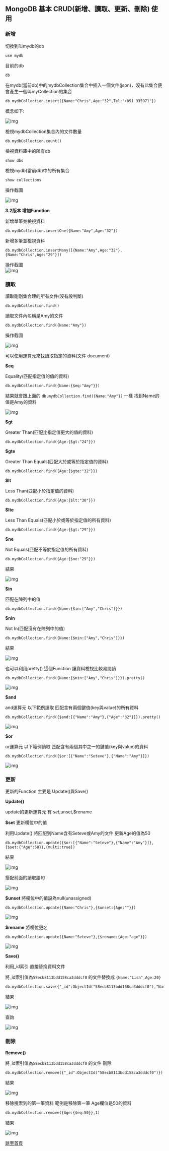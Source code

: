 ## MongoDB 基本 CRUD(新增、讀取、更新、刪除) 使用  



### 新增  

切換到叫mydb的db  
```
use mydb
```  

目前的db
```
db
```

在mydb(當前db)中的mydbCollection集合中插入一個文件(json)，沒有此集合便會產生一個叫myCollection的集合  
```
db.mydbCollection.insert({Name:"Chris",Age:"32",Tel:"+891 335971"})
```  
概念如下:  

![img](https://donaldsher.github.io/LearningBlog/page4/0.jpg)

檢視mydbCollection集合內的文件數量
```
db.mydbCollection.count()
```

檢視資料庫中的所有db
```
show dbs
```

檢視mydb(當前db)中的所有集合
```
show collections
```  

操作截圖  

![img](https://donaldsher.github.io/LearningBlog/page4/1.png)  

**3.2版本 增加Function**

新增單筆並檢視資料  
```
db.mydbCollection.insertOne({Name:"Amy",Age:"32"})
```  

新增多筆並檢視資料  
```
db.mydbCollection.insertMany([{Name:"Amy",Age:"32"},{Name:"Chris",Age:"29"}])
```  

操作截圖  
![img](https://donaldsher.github.io/LearningBlog/page4/2.png)  



### 讀取

讀取剛剛集合理的所有文件(沒有設判斷)
```
db.mydbCollection.find()
```  

讀取文件內名稱是Amy的文件
```
db.mydbCollection.find({Name:"Amy"})
```  

操作截圖  

![img](https://donaldsher.github.io/LearningBlog/page4/3.png)


可以使用運算元來找讀取指定的資料(文件 document)  

**$eq**  

Equality(匹配指定值的值的資料)
```
db.mydbCollection.find({Name:{$eq:"Amy"}})
```  
結果就會跟上面的 `db.mydbCollection.find({Name:"Amy"})`  一樣  找到Name的值是Amy的資料

![img](https://donaldsher.github.io/LearningBlog/page4/4.png)


**$gt**  

Greater Than(匹配比指定值更大的值的資料)
```
db.mydbCollection.find({Age:{$gt:"24"}})
```  

**$gte**  

Greater Than Equals(匹配大於或等於指定值的資料)
```
db.mydbCollection.find({Age:{$gte:"32"}})
```

**$lt**  

Less Than(匹配小於指定值的資料)  
```
db.mydbCollection.find({Age:{$lt:"30"}})
```  

**$lte**  

Less Than Equals(匹配小於或等於指定值的所有資料)  
```
db.mydbCollection.find({Age:{$gt:"29"}})
```  

**$ne**  

Not Equals(匹配不等於指定值的所有資料)
```
db.mydbCollection.find({Age:{$ne:"29"}})
```  

結果  

![img](https://donaldsher.github.io/LearningBlog/page4/5.png)

**$in**  

匹配在陣列中的值
```
db.mydbCollection.find({Name:{$in:["Amy","Chris"]}})
```

**$nin**  

Not In(匹配沒有在陣列中的值)
```
db.mydbCollection.find({Name:{$nin:["Amy","Chris"]}})
```  

結果  

![img](https://donaldsher.github.io/LearningBlog/page4/6.png)


也可以利用pretty() 這個Function 讓資料檢視比較易閱讀  
```
db.mydbCollection.find({Name:{$nin:["Amy","Chris"]}}).pretty()
```  

![img](https://donaldsher.github.io/LearningBlog/page4/7.png)

**$and**  

and運算元  以下範例讀取 匹配含有兩個鍵值(key與value)的所有資料
```
db.mydbCollection.find({$and:[{"Name":"Amy"},{"Age":"32"}]}).pretty()
```  

![img](https://donaldsher.github.io/LearningBlog/page4/8.png)  


**$or**  

or運算元 以下範例讀取 匹配含有兩個其中之一的鍵值(key與value)的資料
```
db.mydbCollection.find({$or:[{"Name":"Seteve"},{"Name":"Amy"}]})
```    


![img](https://donaldsher.github.io/LearningBlog/page4/9.png)





### 更新  

更新的Function 主要是 Update()與Save()  

**Update()**

update的更新運算元 有 $set,$unset,$rename  

**$set**
更新欄位中的值

利用Update() 將匹配到Name含有Seteve或Amy的文件 更新Age的值為50
```
db.mydbCollection.update({$or:[{"Name":"Seteve"},{"Name":"Amy"}]},{$set:{"Age":50}},{multi:true})
```  

結果  

![img](https://donaldsher.github.io/LearningBlog/page4/10.png)  

搭配前面的讀取語句  

![img](https://donaldsher.github.io/LearningBlog/page4/11.png)



**$unset**
將欄位中的值設為null(unassigned)
```
db.mydbCollection.update({Name:"Chris"},{$unset:{Age:""}})
```  

![img](https://donaldsher.github.io/LearningBlog/page4/16.png)

**$rename**
將欄位更名
```
db.mydbCollection.update({Name:"Seteve"},{$rename:{Age:"age"}})
```  

![img](https://donaldsher.github.io/LearningBlog/page4/17.png)



**Save()**

利用_id索引 直接替換資料文件  

將_id索引值為`58ecb8113bdd158ca3dddcf0` 的文件替換成 `{Name:"Lisa",Age:20}`
```
db.mydbCollection.save({"_id":ObjectId("58ecb8113bdd158ca3dddcf0"),"Name":"Lisa","Age":20})
```

結果  

![img](https://donaldsher.github.io/LearningBlog/page4/12.png)  

查詢  

![img](https://donaldsher.github.io/LearningBlog/page4/13.png)


### 刪除  

**Remove()**

將_id索引值為`58ecb8113bdd158ca3dddcf0` 的文件 刪除
```
db.mydbCollection.remove({"_id":ObjectId("58ecb8113bdd158ca3dddcf0")})
```  
結果

![img](https://donaldsher.github.io/LearningBlog/page4/14.png)


移除搜索到的第一筆資料  範例是移除第一筆 Age欄位是50的資料
```
db.mydbCollection.remove({Age:{$eq:50}},1)
```  
結果  

![img](https://donaldsher.github.io/LearningBlog/page4/15.png)





[跳至首頁](https://donaldsher.github.io/LearningBlog/)
